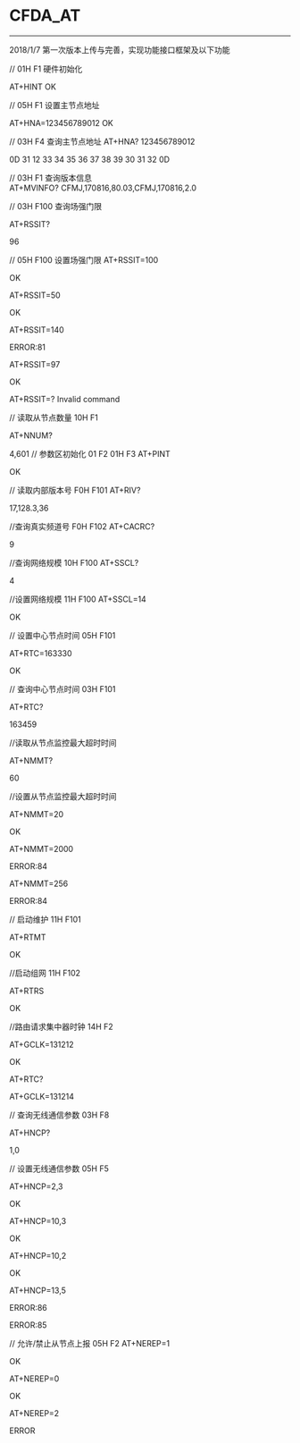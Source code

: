 # CFDA_AT






----------------------------------------------------------------------------------------------------------------------------------------
2018/1/7
第一次版本上传与完善，实现功能接口框架及以下功能



// 01H F1 硬件初始化 

AT+HINT
OK

// 05H F1 设置主节点地址

AT+HNA=123456789012
OK

// 03H F4 查询主节点地址
AT+HNA?
123456789012

0D 31 12 33 34 35 36 37 38 39 30 31 32 0D 


// 03H F1 查询版本信息  
AT+MVINFO?
CFMJ,170816,80.03,CFMJ,170816,2.0

// 03H F100 查询场强门限

AT+RSSIT?

96


// 05H F100 设置场强门限
AT+RSSIT=100

OK

AT+RSSIT=50

OK


AT+RSSIT=140

ERROR:81


AT+RSSIT=97

OK

AT+RSSIT=?
Invalid command

// 读取从节点数量 10H F1

AT+NNUM?

4,601
// 参数区初始化 01 F2 01H F3
AT+PINT

OK


// 读取内部版本号 F0H F101
AT+RIV?

17,128.3,36

//查询真实频道号 F0H F102
AT+CACRC?

9


//查询网络规模 10H F100
AT+SSCL?

4


//设置网络规模 11H F100
AT+SSCL=14

OK

// 设置中心节点时间 05H F101

AT+RTC=163330

OK


// 查询中心节点时间 03H F101

AT+RTC?

163459


//读取从节点监控最大超时时间

AT+NMMT?

60


//设置从节点监控最大超时时间

AT+NMMT=20

OK


AT+NMMT=2000

ERROR:84


AT+NMMT=256

ERROR:84

// 启动维护 11H F101

AT+RTMT

OK


//启动组网  11H F102


AT+RTRS

OK


//路由请求集中器时钟  14H F2

AT+GCLK=131212

OK

AT+RTC?

AT+GCLK=131214




// 查询无线通信参数 03H F8

AT+HNCP?

1,0




// 设置无线通信参数 05H F5

AT+HNCP=2,3

OK

AT+HNCP=10,3

OK


AT+HNCP=10,2

OK

AT+HNCP=13,5

ERROR:86

ERROR:85

// 允许/禁止从节点上报 05H F2
AT+NEREP=1

OK

AT+NEREP=0

OK

AT+NEREP=2
 
ERROR
